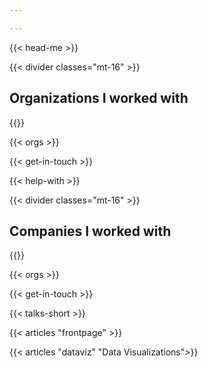 ```yaml
---

---
```


{{< head-me >}}

{{< divider classes="mt-16" >}}
<h2 class="tracking-wide text-xl text-grey-darker font-light uppercase">Organizations I worked with</h2>
{{</ divider >}}

{{< orgs >}}

{{< get-in-touch >}}

{{< help-with >}}

{{< divider classes="mt-16" >}}
<h2 class="tracking-wide text-xl text-grey-darker font-light uppercase">Companies I worked with</h2>
{{</ divider >}}

{{< orgs >}}

{{< get-in-touch >}}

{{< talks-short >}}

{{< articles "frontpage" >}}

{{< articles "dataviz" "Data Visualizations">}}
